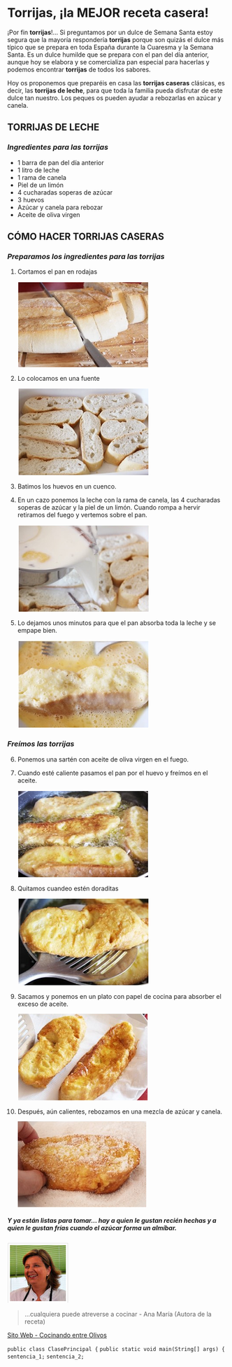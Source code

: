 # Torrijas, ¡la MEJOR receta casera!

¡Por fin **torrijas**!… Si preguntamos por un dulce de Semana Santa estoy segura que la mayoría respondería **torrijas** porque son quizás el dulce más típico que se prepara en toda España durante la Cuaresma y la Semana Santa. Es un dulce humilde que se prepara con el pan del día anterior, aunque hoy se elabora y se comercializa pan especial para hacerlas y podemos encontrar **torrijas** de todos los sabores.

Hoy os proponemos que preparéis en casa las **torrijas caseras** clásicas, es decir, las **torrijas de leche**, para que toda la familia pueda disfrutar de este dulce tan nuestro. Los peques os pueden ayudar a rebozarlas en azúcar y canela.

## TORRIJAS DE LECHE

### *Ingredientes para las torrijas*

- 1 barra de pan del día anterior
- 1 litro de leche
- 1 rama de canela
- Piel de un limón
- 4 cucharadas soperas de azúcar
- 3 huevos
- Azúcar y canela para rebozar
- Aceite de oliva virgen

## CÓMO HACER TORRIJAS CASERAS

### *Preparamos los ingredientes para las torrijas*

1. Cortamos el pan en rodajas

    ![Se corta el pan el rodajas](paso1.png)

2. Lo colocamos en una fuente

    ![Se coloca en una fuente](paso2.png)

3. Batimos los huevos en un cuenco.

4. En un cazo ponemos la leche con la rama de canela, las 4 cucharadas soperas de azúcar y la piel de un limón. Cuando rompa a hervir retiramos del fuego y vertemos sobre el pan.

    ![Vertemos sobre el pan](paso3.png)

5. Lo dejamos unos minutos para que el pan absorba toda la leche y se empape bien.

    ![El pan tiene que absorver la mezcla](paso4.png)

### *Freímos las torrijas*

6. Ponemos una sartén con aceite de oliva virgen en el fuego.

7. Cuando esté caliente pasamos el pan por el huevo y freímos en el aceite.

    ![Freimos el pan en el aceite](paso5.png)

8. Quitamos cuandeo estén doraditas

    ![Quitamos del aceite](paso6.png)

9. Sacamos y ponemos en un plato con papel de cocina para absorber el exceso de aceite.

    ![Ponemos en papel para quitar exceso de aceite](paso7.png)

10. Después, aún calientes, rebozamos en una mezcla de azúcar y canela.

    ![Rebozar en mezcla de azúcar y canela](paso8.png)

##### Y ya están listas para tomar… hay a quien le gustan recién hechas y a quien le gustan frías cuando el azúcar forma un almíbar.

![Ana MAría](autora.png)
>...cualquiera puede atreverse a cocinar - Ana María (Autora de la receta)

[Sito Web - Cocinando entre Olivos](https://cocinandoentreolivos.com/)


`public class ClasePrincipal {`
`public static void main(String[] args) {`
`sentencia_1;`
`sentencia_2;`

